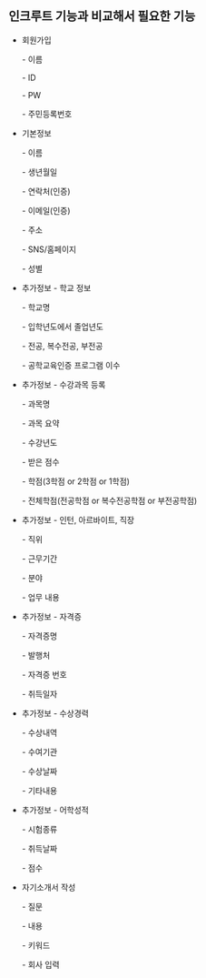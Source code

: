 ## 인크루트 기능과 비교해서 필요한 기능

- 회원가입

  \- 이름

  \- ID

  \- PW

  \- 주민등록번호

  

- 기본정보

  \- 이름

  \- 생년월일

  \- 연락처(인증)

  \- 이메일(인증)

  \- 주소

  \- SNS/홈페이지

  \- 성별

  

- 추가정보 - 학교 정보

  \- 학교명

  \- 입학년도에서 졸업년도

  \- 전공, 복수전공, 부전공

  \- 공학교육인증 프로그램 이수

  

- 추가정보 - 수강과목 등록

  \- 과목명

  \- 과목 요약

  \- 수강년도

  \- 받은 점수

  \- 학점(3학점 or 2학점 or 1학점)

  \- 전체학점(전공학점 or 복수전공학점 or 부전공학점)

  

- 추가정보 - 인턴, 아르바이트, 직장 

  \- 직위

  \- 근무기간

  \- 분야

  \- 업무 내용

  

- 추가정보 - 자격증

  \- 자격증명

  \- 발행처

  \- 자격증 번호

  \- 취득일자

  

- 추가정보 - 수상경력

  \- 수상내역

  \- 수여기관

  \- 수상날짜

  \- 기타내용

  

- 추가정보 - 어학성적

  \- 시험종류

  \- 취득날짜

  \- 점수

  

- 자기소개서 작성

  \- 질문

  \- 내용

  \- 키워드

  \- 회사 입력
